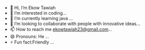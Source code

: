 - 👋 Hi, I’m Ekow Tawiah
- 👀 I’m interested in coding...
- 🌱 I’m currently learning java ...
- 💞️ I’m looking to collaborate with people with innovative ideas...
- 📫 How to reach me  ekowtawiah23@gmail.com...
- 😄 Pronouns: He ...
- ⚡ Fun fact:Friendly ...

<!---
ekowtawiah23/ekowtawiah23 is a ✨ special ✨ repository because its `README.md` (this file) appears on your GitHub profile.
You can click the Preview link to take a look at your changes.
--->
